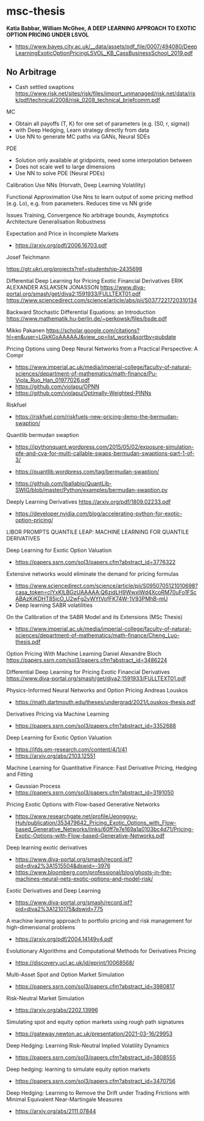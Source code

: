 # msc-thesis


**Katia Babbar, William McGhee, A DEEP LEARNING APPROACH TO EXOTIC OPTION PRICING UNDER LSVOL**

+ https://www.bayes.city.ac.uk/__data/assets/pdf_file/0007/494080/DeepLearningExoticOptionPricingLSVOL_KB_CassBusinessSchool_2019.pdf

## No Arbitrage
+ Cash settled swaptions https://www.risk.net/sites/risk/files/import_unmanaged/risk.net/data/risk/pdf/technical/2008/risk_0208_technical_briefcomm.pdf

MC 
+ Obtain all payoffs (T, K) for one set of parameters (e.g. (S0, r, sigma))
+ with Deep Hedging, Learn strategy directly from data
+ Use NN to generate MC paths via GANs, Neural SDEs

PDE
+ Solution only available at gridpoints, need some interpolation between
+ Does not scale well to large dimensions
+ Use NN to solve PDE (Neural PDEs)

Calibration
Use NNs (Horvath, Deep Learning Volatility)

Functional Approximation
Use Nns to learn output of some pricing method (e.g. Lo), e.g. from parameters. Reduces time vs NN gride

Issues
Training, Convergence
No arbitrage bounds, Asymptotics
Architecture
Generalisation
Robustness

Expectation and Price in Incomplete Markets

+ https://arxiv.org/pdf/2006.16703.pdf

Josef Teichmann

https://gtr.ukri.org/projects?ref=studentship-2435698


Differential Deep Learning for Pricing Exotic Financial Derivatives ERIK ALEXANDER ASLAKSEN JONASSON
https://www.diva-portal.org/smash/get/diva2:1591933/FULLTEXT01.pdf
https://www.sciencedirect.com/science/article/abs/pii/S0377221720310134


Backward Stochastic Differential Equations: an Introduction
https://www.mathematik.hu-berlin.de/~perkowsk/files/bsde.pdf





Mikko Pakanen
https://scholar.google.com/citations?hl=en&user=LGkKGsAAAAAJ&view_op=list_works&sortby=pubdate




Pricing Options using Deep Neural Networks from a Practical Perspective: A Compr
+ https://www.imperial.ac.uk/media/imperial-college/faculty-of-natural-sciences/department-of-mathematics/math-finance/Pu-Viola_Ruo_Han_01977026.pdf
+ https://github.com/violapu/OPNN
+ https://github.com/violapu/Optimally-Weighted-PINNs

Riskfuel
+ https://riskfuel.com/riskfuels-new-pricing-demo-the-bermudan-swaption/

Quantlib bermudan swaption
+ https://ipythonquant.wordpress.com/2015/05/02/exposure-simulation-pfe-and-cva-for-multi-callable-swaps-bermudan-swaptions-part-1-of-3/
+ https://quantlib.wordpress.com/tag/bermudan-swaption/

+ https://github.com/lballabio/QuantLib-SWIG/blob/master/Python/examples/bermudan-swaption.py

Deeply Learning Derivatives
https://arxiv.org/pdf/1809.02233.pdf
+ https://developer.nvidia.com/blog/accelerating-python-for-exotic-option-pricing/


LIBOR PROMPTS QUANTILE LEAP: MACHINE LEARNING FOR QUANTILE DERIVATIVES

Deep Learning for Exotic Option Valuation
+ https://papers.ssrn.com/sol3/papers.cfm?abstract_id=3776322

Extensive networks would eliminate the demand for pricing formulas
+ https://www.sciencedirect.com/science/article/pii/S0950705121010698?casa_token=cIYxKlLBGzUAAAAA:Q6zidLH9WwxIWd4XcoRM70uFo1FScABAzKiKDHT85jcO_U2wFg2yWYtVofFK74W-1V93PMhB-mU
+ Deep learning SABR volatilities

On the Calibration of the SABR Model and its Extensions (MSc Thesis)
+ https://www.imperial.ac.uk/media/imperial-college/faculty-of-natural-sciences/department-of-mathematics/math-finance/Cheng_Luo-thesis.pdf

Option Pricing With Machine Learning
Daniel Alexandre Bloch
https://papers.ssrn.com/sol3/papers.cfm?abstract_id=3486224



Differential Deep Learning for Pricing Exotic Financial Derivatives
https://www.diva-portal.org/smash/get/diva2:1591933/FULLTEXT01.pdf


Physics-Informed Neural Networks and Option Pricing
Andreas Louskos

+ https://math.dartmouth.edu/theses/undergrad/2021/Louskos-thesis.pdf

Derivatives Pricing via Machine Learning
+ https://papers.ssrn.com/sol3/papers.cfm?abstract_id=3352688


Deep Learning for Exotic Option Valuation

+ https://jfds.pm-research.com/content/4/1/41
+ https://arxiv.org/abs/2103.12551

Machine Learning for Quantitative Finance: Fast Derivative Pricing, Hedging and Fitting
+ Gaussian Process
+ https://papers.ssrn.com/sol3/papers.cfm?abstract_id=3191050


Pricing Exotic Options with Flow-based Generative Networks
+ https://www.researchgate.net/profile/Jeonggyu-Huh/publication/353479642_Pricing_Exotic_Options_with_Flow-based_Generative_Networks/links/60ff7e7e169a1a0103bc4d71/Pricing-Exotic-Options-with-Flow-based-Generative-Networks.pdf

Deep learning exotic derivatives
+ https://www.diva-portal.org/smash/record.jsf?pid=diva2%3A1515504&dswid=-3976
+ https://www.bloomberg.com/professional/blog/ghosts-in-the-machines-neural-nets-exotic-options-and-model-risk/

Exotic Derivatives and Deep Learning
+ https://www.diva-portal.org/smash/record.jsf?pid=diva2%3A1210175&dswid=775


A machine learning approach to portfolio pricing and risk management for high-dimensional problems
+ https://arxiv.org/pdf/2004.14149v4.pdf

 Evolutionary Algorithms and Computational Methods for Derivatives Pricing 
 + https://discovery.ucl.ac.uk/id/eprint/10068568/

 Multi-Asset Spot and Option Market Simulation
 + https://papers.ssrn.com/sol3/papers.cfm?abstract_id=3980817	


 Risk-Neutral Market Simulation
 + https://arxiv.org/abs/2202.13996

Simulating spot and equity option markets using rough path signatures
+ https://gateway.newton.ac.uk/presentation/2021-03-16/29953

Deep Hedging: Learning Risk-Neutral Implied Volatility Dynamics
+ https://papers.ssrn.com/sol3/papers.cfm?abstract_id=3808555

Deep hedging: learning to simulate equity option markets
+ https://papers.ssrn.com/sol3/papers.cfm?abstract_id=3470756

Deep Hedging: Learning to Remove the Drift under Trading Frictions with Minimal Equivalent Near-Martingale Measures
+ https://arxiv.org/abs/2111.07844